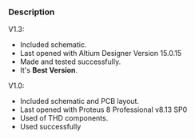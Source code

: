 ### Description

V1.3:
- Included schematic.
- Last opened with Altium Designer Version 15.0.15
- Made and tested successfully.
- It's **Best Version**.

V1.0:
- Included schematic and PCB layout.
- Last opened with Proteus 8 Professional v8.13 SP0
- Used of THD components.
- Used successfully
